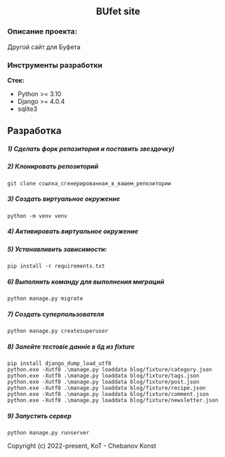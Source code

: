 <h2 align="center">BUfet site</h2>


### Описание проекта:
Другой сайт для Буфета


### Инструменты разработки

**Стек:**
- Python >= 3.10
- Django >=  4.0.4
- sqlite3

## Разработка

##### 1) Сделать форк репозитория и поставить звездочку)

##### 2) Клонировать репозиторий

    git clone ссылка_сгенерированная_в_вашем_репозитории

##### 3) Создать виртуальное окружение

    python -m venv venv
    
##### 4) Активировать виртуальное окружение

##### 5) Устанавливить зависимости:

    pip install -r requirements.txt

##### 6) Выполнить команду для выполнения миграций

    python manage.py migrate
    
##### 7) Создать суперпользователя

    python manage.py createsuperuser
    
##### 8) Залейте тестовіе данніе в бд из fixture

    pip install django_dump_load_utf8
    python.exe -Xutf8 .\manage.py loaddata blog/fixture/category.json
    python.exe -Xutf8 .\manage.py loaddata blog/fixture/tags.json
    python.exe -Xutf8 .\manage.py loaddata blog/fixture/post.json
    python.exe -Xutf8 .\manage.py loaddata blog/fixture/recipe.json
    python.exe -Xutf8 .\manage.py loaddata blog/fixture/comment.json
    python.exe -Xutf8 .\manage.py loaddata blog/fixture/newsletter.json

##### 9) Запустить сервер

    python manage.py runserver


Copyright (c) 2022-present, KoT - Chebanov Konst



